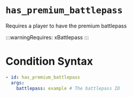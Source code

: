 # `has_premium_battlepass`

Requires a player to have the premium battlepass

:::warningRequires:
xBattlepass
:::
# Condition Syntax
```yaml
- id: has_premium_battlepass
  args:
    battlepass: example # The battlepass ID
```
